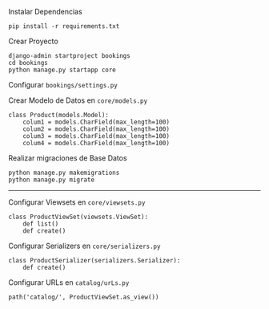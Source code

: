 Instalar Dependencias

    pip install -r requirements.txt

Crear Proyecto

    django-admin startproject bookings
    cd bookings
    python manage.py startapp core

Configurar `bookings/settings.py`

Crear Modelo de Datos en `core/models.py`

    class Product(models.Model):
        colum1 = models.CharField(max_length=100)
        colum2 = models.CharField(max_length=100)
        colum3 = models.CharField(max_length=100)
        colum4 = models.CharField(max_length=100)

Realizar migraciones de Base Datos

    python manage.py makemigrations
    python manage.py migrate

------------------------------

Configurar Viewsets en `core/viewsets.py`

    class ProductViewSet(viewsets.ViewSet):
        def list()
        def create()


Configurar Serializers en `core/serializers.py`

    class ProductSerializer(serializers.Serializer):
        def create()
        
Configurar URLs en `catalog/urLs.py`

    path('catalog/', ProductViewSet.as_view())
    